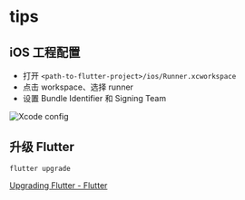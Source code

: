 # tips

## iOS 工程配置

- 打开 `<path-to-flutter-project>/ios/Runner.xcworkspace`
- 点击 workspace、选择 runner
- 设置 Bundle Identifier 和 Signing Team

![Xcode config](https://qn.cdn.cliiip.com/imgs/u/fe3a86f3-6317-47f6-9426-f6882f86cfa9.png)

## 升级 Flutter

```shell
flutter upgrade
```

[Upgrading Flutter - Flutter](https://flutter.io/upgrading/)
